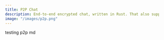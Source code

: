 ```yaml
---
title: P2P Chat
description: End-to-end encrypted chat, written in Rust. That also supports file transport.
image: "/images/p2p.png"
---
```


testing p2p md
